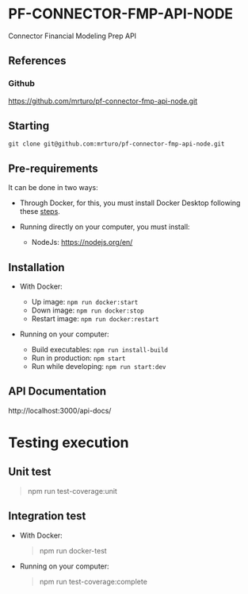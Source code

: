 # PF-CONNECTOR-FMP-API-NODE

Connector Financial Modeling Prep API

## References

### Github

https://github.com/mrturo/pf-connector-fmp-api-node.git

## Starting

`git clone git@github.com:mrturo/pf-connector-fmp-api-node.git`

## Pre-requirements

It can be done in two ways:

- Through Docker, for this, you must install Docker Desktop following these [steps](https://www.docker.com/get-started/).

- Running directly on your computer, you must install:
  - NodeJs: https://nodejs.org/en/

## Installation

- With Docker:

  - Up image: `npm run docker:start`
  - Down image: `npm run docker:stop`
  - Restart image: `npm run docker:restart`

- Running on your computer:

  - Build executables: `npm run install-build`
  - Run in production: `npm start`
  - Run while developing: `npm run start:dev`

## API Documentation

http://localhost:3000/api-docs/

# Testing execution

## Unit test

> npm run test-coverage:unit

## Integration test

- With Docker:

  > npm run docker-test

- Running on your computer:

  > npm run test-coverage:complete
